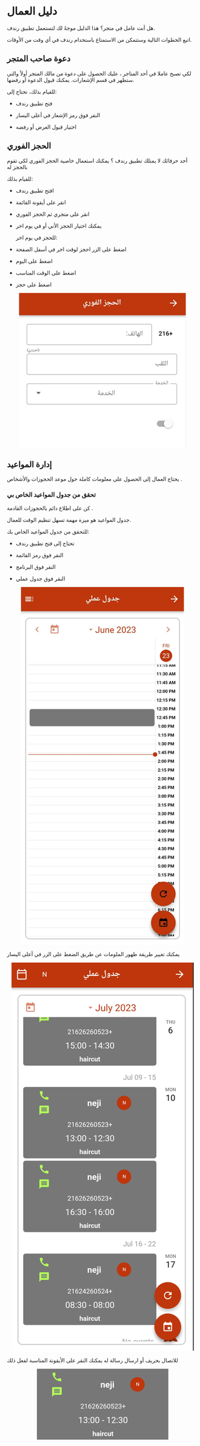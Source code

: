 # دليل العمال

هل أنت عامل في متجر؟ هذا الدليل موجهٌ لك لتستعمل تطبيق رندف.

اتبع الخطوات التالية وستتمكن من الاستمتاع باستخدام رندف في أي وقت من الأوقات.

## دعوة صاحب المتجر

لكي تصبح عاملا في أحد المتاجر ، عليك الحصول على دعوة من مالك المتجر أولاً والتي ستظهر في قسم الإشعارات. يمكنك قبول الدعوة أو رفضها.

للقيام بذلك، تحتاج إلى:


* فتح تطبيق رندف 

* النقر فوق رمز الإشعار في أعلى اليسار

* اختيار قبول العرض أو رفضه




## الحجز الفوري

أحد حرفائك لا يمتلك تطبيق رندف ؟ يمكنك استعمال خاصية الحجز الفوري لكي تقوم بالحجز له

للقيام بذلك:

- افتح تطبيق رندف

- انقر على أيقونة القائمة

* انقر على متجري ثم الحجز الفوري

* يمكنك اختيار الحجز الأني أو في يوم اخر

  للحجز في يوم اخر:

*  اضغط على الزر احجز لوقت اخر في أسفل الصفحة

* اضغط على اليوم
* اضغط على الوقت المناسب
* اضغط على حجز

<p align="center"><img src=./img/instantbooking.ar.png><p>

## إدارة المواعيد

يحتاج العمال إلى الحصول على معلومات كاملة حول موعد الحجوزات والأشخاص .

### تحقق من جدول المواعيد الخاص بي

كن على اطلاع دائم بالحجوزات القادمة .

جدول المواعيد هو ميزة مهمة تسهل تنظيم الوقت للعمال.

للتحقق من جدول المواعيد الخاص بك:

- تحتاج إلى فتح تطبيق رندف

- النقر فوق رمز القائمة 

- النقر فوق البرنامج

- النقر فوق جدول عملي

<p align="center"><img src=./img/calendar.ar.png><p>

يمكنك تغيير طريقة ظهور الملومات عن طريق الضغط على الزر في أعلى اليسار

<p align="center"><img src=./img/advancedcalender.ar.png><p>

للاتصال بحريف أو ارسال رسالة له يمكنك النقر على الأيقونة المناسبة لفعل ذلك

<p align="center"><img src=./img/callmessage.ar.png><p>
